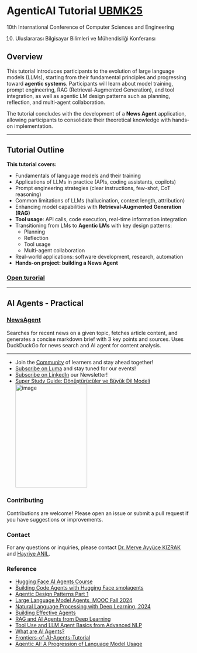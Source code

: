 # AgenticAI Tutorial [UBMK25](https://ubmk.org.tr/)
10th International Conference of Computer Sciences and Engineering

10. Uluslararası Bilgi​sayar Bilimleri ve Mühendisliği ​Konferansı


## Overview
This tutorial introduces participants to the evolution of large language models (LLMs), starting from their fundamental principles and progressing toward **agentic systems**. Participants will learn about model training, prompt engineering, RAG (Retrieval-Augmented Generation), and tool integration, as well as agentic LM design patterns such as planning, reflection, and multi-agent collaboration.  

The tutorial concludes with the development of a **News Agent** application, allowing participants to consolidate their theoretical knowledge with hands-on implementation.

---

## Tutorial Outline  

**This tutorial covers:**  
- Fundamentals of language models and their training  
- Applications of LLMs in practice (APIs, coding assistants, copilots)  
- Prompt engineering strategies (clear instructions, few-shot, CoT reasoning)  
- Common limitations of LLMs (hallucination, context length, attribution)  
- Enhancing model capabilities with **Retrieval-Augmented Generation (RAG)**  
- **Tool usage**: API calls, code execution, real-time information integration  
- Transitioning from LMs to **Agentic LMs** with key design patterns:  
  - Planning  
  - Reflection  
  - Tool usage  
  - Multi-agent collaboration  
- Real-world applications: software development, research, automation  
- **Hands-on project: building a News Agent**

### [Open turorial](https://github.com/ayyucekizrak/AgenticAI-Tutorial_UBMK25/blob/main/AgenticAI_HUX%20AI%20.pdf)

---
## AI Agents - Practical

### [NewsAgent](https://github.com/ayyucekizrak/AgenticAI-Tutorial_UBMK25/blob/main/news_agent.ipynb)

Searches for recent news on a given topic, fetches article content, and generates a concise markdown brief with 3 key points and sources.
Uses DuckDuckGo for news search and AI agent for content analysis.

----

* Join the [Community](https://huxai.tech/community-charter/) of learners and stay ahead together!
* [Subscribe on Luma](https://luma.com/huxai?k=c) and stay tuned for our events!
* [Subscribe on LinkedIn](https://www.linkedin.com/build-relation/newsletter-follow?entityUrn=7365810411406868483) our Newsletter!
* [Super Study Guide: Dönüştürücüler ve Büyük Dil Modeli](https://leanpub.com/donusturuculer-buyuk-dil-modelleri)
  <img width="196" height="282" alt="image" src="https://github.com/user-attachments/assets/d2e9e1cb-fb26-4b81-87b5-ab067e848c31" />



###  Contributing
Contributions are welcome! Please open an issue or submit a pull request if you have suggestions or improvements.

###  Contact

For any questions or inquiries, please contact [Dr. Merve Ayyüce KIZRAK](https://www.linkedin.com/in/merve-ayyuce-kizrak/) and [Hayriye ANIL](https://www.linkedin.com/in/hayriye-anil/).

### Reference
- [Hugging Face AI Agents Course](https://huggingface.co/learn/agents-course/unit0/introduction)
- [Building Code Agents with Hugging Face smolagents](https://www.deeplearning.ai/short-courses/building-code-agents-with-hugging-face-smolagents/)
- [Agentic Design Patterns Part 1](https://www.deeplearning.ai/the-batch/how-agents-can-improve-llm-performance/)
- [Large Language Model Agents, MOOC Fall 2024](https://agenticai-learning.org/f24)
- [Natural Language Processing with Deep Learning, 2024](https://web.stanford.edu/class/cs224n/)
- [Building Effective Agents](https://www.anthropic.com/engineering/building-effective-agents)
- [RAG and AI Agents from Deep Learning](https://cs230.stanford.edu/syllabus/fall_2024/rag_agents.pdf)
- [Tool Use and LLM Agent Basics from Advanced NLP](https://www.phontron.com/class/anlp-fall2024/assets/slides/anlp-15-tooluse-agentbasics.pdf)
- [What are AI Agents?](https://www.youtube.com/watch?v=F8NKVhkZZWI)
- [Frontiers-of-AI-Agents-Tutorial](https://frontiers-of-ai-agents-tutorial.github.io/)
- [Agentic AI: A Progression of Language Model Usage](https://www.youtube.com/watch?v=kJLiOGle3Lw)
